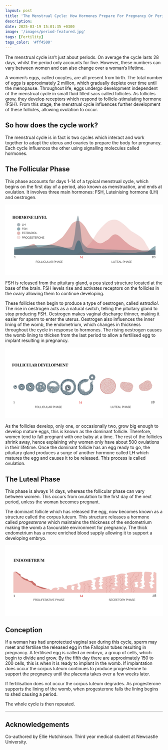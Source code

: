 ```yaml
---
layout: post
title: 'The Menstrual Cycle: How Hormones Prepare For Pregnancy Or Periods'
description: 
date: 2025-03-19 15:01:35 +0300
image: '/images/period-featured.jpg'
tags: [Fertility]
tags_color: '#ff4500'
---
```

The menstrual cycle isn’t just about periods. On average the cycle lasts 28 days, whilst the period only accounts for five. However, these numbers can vary between women and can also change over a woman’s lifetime.

A women’s eggs, called oocytes, are all present from birth. The total number of eggs is approximately 2 million, which gradually deplete over time until the menopause. Throughout life, eggs undergo development independent of the menstrual cycle in small fluid filled sacs called follicles. As follicles grow, they develop receptors which respond to follicle-stimulating hormone (FSH). From this stage, the menstrual cycle influences further development of these follicles, allowing ovulation to occur.

## So how does the cycle work?

The menstrual cycle is in fact is two cycles which interact and work together to adapt the uterus and ovaries to prepare the body for pregnancy. Each cycle influences the other using signalling molecules called hormones. 

## The Follicular Phase

This phase accounts for days 1-14 of a typical menstrual cycle, which begins on the first day of a period, also known as menstruation, and ends at ovulation. It involves three main hormones: FSH, Luteinising hormone (LH) and oestrogen.

![](/images/menstrual-cycle-hormones.jpg)

FSH is released from the pituitary gland, a pea sized structure located at the base of the brain. FSH levels rise and activates receptors on the follicles in the ovary allowing them to continue developing.

These follicles then begin to produce a type of oestrogen, called _estradiol_. The rise in oestrogen acts as a natural switch, telling the pituitary gland to stop producing FSH. Oestrogen makes vaginal discharge thinner, making it easier for sperm to enter the uterus. Oestrogen also influences the inner lining of the womb, the endometrium, which changes in thickness throughout the cycle in response to hormones. The rising oestrogen causes the womb lining to thicken from the last period to allow a fertilised egg to implant resulting in pregnancy.

![](/images/follicular-cycle-scaled.jpg)

As the follicles develop, only one, or occasionally two, grow big enough to develop mature eggs, this is known as the dominant follicle. Therefore, women tend to fall pregnant with one baby at a time. The rest of the follicles shrink away, hence explaining why women only have about 500 ovulations in their lifetime. Once the dominant follicle has an egg ready to go, the pituitary gland produces a surge of another hormone called LH which matures the egg and causes it to be released. This process is called ovulation. 

## The Luteal Phase

This phase is always 14 days, whereas the follicular phase can vary between women. This occurs from ovulation to the first day of the next period, unless the woman becomes pregnant.

The dominant follicle which has released the egg, now becomes known as a structure called the corpus luteum. This structure releases a hormone called _progesterone_ which maintains the thickness of the endometrium making the womb a favourable environment for pregnancy. The thick endometrium has a more enriched blood supply allowing it to support a developing embryo.

![](/images/endometrial-cycle.jpg)

## Conception

If a woman has had unprotected vaginal sex during this cycle, sperm may meet and fertilise the released egg in the Fallopian tubes resulting in pregnancy. A fertilised egg is called an embryo, a group of cells, which begin to divide and grow. By the fifth day there are approximately 150 to 200 cells, this is when it is ready to implant in the womb. If implantation does occur the corpus luteum continues to produce progesterone to support the pregnancy until the placenta takes over a few weeks later.

If fertilisation does not occur the corpus luteum degrades. As progesterone supports the lining of the womb, when progesterone falls the lining begins to shed causing a period. 

The whole cycle is then repeated.

***
## Acknowledgements

Co-authored by Ellie Hutchinson.
Third year medical student at Newcastle University.
